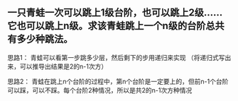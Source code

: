 ## 一只青蛙一次可以跳上1级台阶，也可以跳上2级……它也可以跳上n级。求该青蛙跳上一个n级的台阶总共有多少种跳法。

思路1：
青蛙可以看第一步跳多少层，然后剩下的步用递归来实现
（将递归式写出来，可以推导出结果是2的n-1次方）

思路2：
青蛙在跳上n个台阶的过程中，第n个台阶是一定要上的，但前n-1个台阶可以踩，可以不踩。每个台阶2种情况，所以是共2的n-1次方种情况